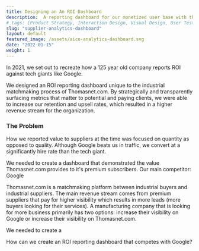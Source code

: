 ```yaml
---
title: Designing an An ROI Dashboard
description:  A reporting dashboard for our monetized user base with the objective of demonstrating ROI and upselling to paid subscriptions.
# tags: [Product Strategy, Interaction Design, Visual Design, User Testing, UX Writing, Growth, Stakeholder Management]
slug: "supplier-analytics-dashboard"
layout: default
featured_image: /assets/aico-analytics-dashboard.svg
date: "2022-01-15"
weight: 1
---
```



In 2021, we set out to recreate how a 125 year old company reports ROI against tech giants like Google.

We designed an ROI reporting dashboard unique to the industrial matchmaking process of Thomasnet.com. By strategically and transparently surfacing metrics that matter to potential and paying clients, we were able to increase our retention and upsell rates, which resulted in a higher revenue stream for the organization.


### The Problem


How we reported value to suppliers at the time was focused on quantity as opposed to quality. Although Google beats us in traffic, we convert at a significantly hire rate than the tech giant.

We needed to create a dashboard that demonstrated the value Thomasnet.com provides to it's premium subscribers. Our main competitor: Google

Thomasnet.com is a matchmaking platform between industrial buyers and industrial suppliers. The main revenue stream comes from premium suppliers that pay for higher visibility which results in more leads (more buyers looking for their services). A manufacturing company that is looking for more business primarily has two options: increase their visibility on Google or increase their visibility on Thomasnet.com.

We needed to create a 


How can we create an ROI reporting dashboard that competes with Google?

